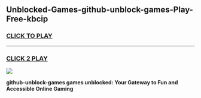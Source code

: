 
## Unblocked-Games-github-unblock-games-Play-Free-kbcip
<h3>
<a href="https://premium76.site?title=github-unblock-games&ref=15A">CLICK TO PLAY</a></h3>
<hr>

<h3>
<a href="https://premium76.site?title=github-unblock-games&ref=15A">CLICK 2 PLAY</a>
  
</h3>

<a href="https://premium76.site?title=github-unblock-games&ref=15A"><img src="https://clearcache.store/games.png"></a>


**github-unblock-games games unblocked: Your Gateway to Fun and Accessible Online Gaming**
